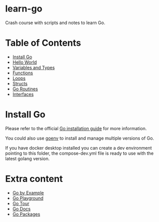 # learn-go

Crash course with scripts and notes to learn Go.

# Table of Contents
- [Install Go](#install-go)
- [Hello World](src/1_hello_world.go)
- [Variables and Types](src/2_variables.go)
- [Functions](src/3_func.go)
- [Loops](src/4_loops.go)
- [Structs](src/5_structs.go)
- [Go Routines](src/6_goroutines.1.go)
- [Interfaces](src/7_interfaces.go)

# Install Go

Please refer to the official [Go installation guide](https://golang.org/doc/install) for more information.

You could also use [goenv](https://github.com/go-nv/goenv) to install and manage multiple versions of Go.

If you have docker desktop installed you can create a dev environment pointing to this folder, the compose-dev.yml file is ready to use with the latest golang version.

# Extra content

- [Go by Example](https://gobyexample.com/)
- [Go Playground](https://play.golang.org/)
- [Go Tour](https://tour.golang.org/welcome/1)
- [Go Docs](https://golang.org/doc/)
- [Go Packages](https://pkg.go.dev/)